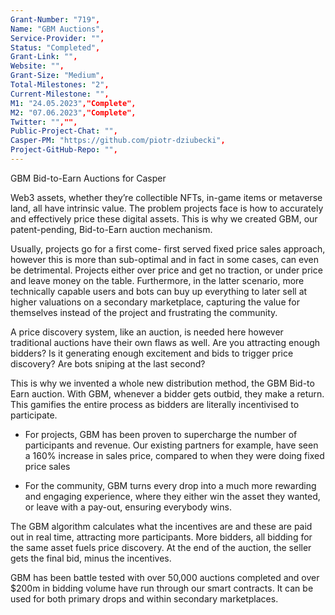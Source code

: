 ```yaml
---
Grant-Number: "719",
Name: "GBM Auctions",
Service-Provider: "",
Status: "Completed",
Grant-Link: "",
Website: "",
Grant-Size: "Medium",
Total-Milestones: "2",
Current-Milestone: "",
M1: "24.05.2023","Complete",
M2: "07.06.2023","Complete",
Twitter: "","",
Public-Project-Chat: "",
Casper-PM: "https://github.com/piotr-dziubecki",
Project-GitHub-Repo: "",
---
```

<!--lang:en--> 
GBM Bid-to-Earn Auctions for Casper 

Web3 assets, whether they’re collectible NFTs, in-game items or metaverse land, all have intrinsic value. The problem projects face is how to accurately and effectively price these digital assets. This is why we created GBM, our patent-pending, Bid-to-Earn auction mechanism.

Usually, projects go for a first come- first served fixed price sales approach, however this is more than sub-optimal and in fact in some cases, can even be detrimental. Projects either over price and get no traction, or under price and leave money on the table. Furthermore, in the latter scenario, more technically capable users and bots can buy up everything to later sell at higher valuations on a secondary marketplace, capturing the value for themselves instead of the project and frustrating the community.

A price discovery system, like an auction, is needed here however traditional auctions have their own flaws as well. Are you attracting enough bidders? Is it generating enough excitement and bids to trigger price discovery? Are bots sniping at the last second?

This is why we invented a whole new distribution method, the GBM Bid-to Earn auction. With GBM, whenever a bidder gets outbid, they make a return. This gamifies the entire process as bidders are literally incentivised to participate.

- For projects, GBM has been proven to supercharge the number of participants and revenue. Our existing partners for example, have seen a 160% increase in sales price, compared to when they were doing fixed price sales

- For the community, GBM turns every drop into a much more rewarding and engaging experience, where they either win the asset they wanted, or leave with a pay-out, ensuring everybody wins.

The GBM algorithm calculates what the incentives are and these are paid out in real time, attracting more participants. More bidders, all bidding for the same asset fuels price discovery. At the end of the auction, the seller gets the final bid, minus the incentives.  

GBM has been battle tested with over 50,000 auctions completed and over $200m in bidding volume have run through our smart contracts. It can be used for both primary drops and within secondary marketplaces.
<!--lang:es--] 
Subastas de oferta para ganar de GBM para Casper

Los activos de Web3, ya sean NFT coleccionables, elementos del juego o terrenos del metaverso, todos tienen un valor intrínseco. El problema que enfrentan los proyectos es cómo fijar el precio de estos activos digitales de manera precisa y efectiva. Es por eso que creamos GBM, nuestro mecanismo de subasta Bid-to-Earn pendiente de patente.

Por lo general, los proyectos optan por un enfoque de ventas de precio fijo por orden de llegada, sin embargo, esto es más que subóptimo y, de hecho, en algunos casos, incluso puede ser perjudicial. Los proyectos están sobre el precio y no obtienen tracción, o bajo el precio y dejan dinero sobre la mesa. Además, en el último escenario, los usuarios y bots con mayor capacidad técnica pueden comprar todo para luego venderlo a valoraciones más altas en un mercado secundario, capturando el valor para ellos en lugar del proyecto y frustrando a la comunidad.

Aquí se necesita un sistema de descubrimiento de precios, como una subasta, sin embargo, las subastas tradicionales también tienen sus propias fallas. ¿Estás atrayendo suficientes postores? ¿Está generando suficiente entusiasmo y ofertas para desencadenar el descubrimiento de precios? ¿Los bots están disparando en el último segundo?

Es por eso que inventamos un método de distribución completamente nuevo, la subasta GBM Bid-to Earn. Con GBM, cada vez que se supera la oferta de un postor, se obtiene una devolución. Esto gamifica todo el proceso ya que los postores están literalmente incentivados a participar.
- Para los proyectos, se ha demostrado que GBM mejora la cantidad de participantes y los ingresos. Nuestros socios existentes, por ejemplo, han visto un aumento del 160 % en el precio de venta, en comparación con cuando hacían ventas de precio fijo. 
- Para la comunidad, GBM convierte cada gota en una experiencia mucho más gratificante y atractiva, en la que ganan el activo que deseado, o salir con un pago, asegurándose de que todos ganen.

El algoritmo de GBM calcula cuáles son los incentivos y estos se pagan en tiempo real, atrayendo a más participantes. Más postores, todos pujando por el mismo activo, impulsan el descubrimiento de precios. Al final de la subasta, el vendedor obtiene la oferta final, menos los incentivos.

GBM ha sido probado en batalla con más de 50,000 subastas completadas y más de $ 200 millones en volumen de ofertas se han ejecutado a través de nuestros contratos inteligentes. Se puede usar tanto para caídas primarias como dentro de mercados secundarios.
<!--lang:de--] 
GBM Bid-to-Earn-Auktionen für Casper

Web3-Assets, egal ob es sich um sammelbare NFTs, In-Game-Gegenstände oder Metaverse-Land handelt, haben alle einen inneren Wert. Das Problem, mit dem Projekte konfrontiert sind, besteht darin, diese digitalen Assets genau und effektiv zu bewerten. Aus diesem Grund haben wir GBM entwickelt, unseren zum Patent angemeldeten Bid-to-Earn-Auktionsmechanismus.

Üblicherweise verfolgen Projekte den Grundsatz „Wer zuerst kommt, mahlt zuerst“, allerdings ist dies mehr als nicht optimal und kann in manchen Fällen sogar schädlich sein. Projekte sind entweder überteuert und bekommen keinen Anklang, oder unterteuert und lassen Geld auf dem Tisch. Darüber hinaus können im letzteren Szenario technisch fähigere Benutzer und Bots alles aufkaufen, um es später zu höheren Preisen auf einem sekundären Marktplatz zu verkaufen, wodurch sie den Wert für sich selbst statt für das Projekt erzielen und die Community frustrieren.

Hier ist ein Preisermittlungssystem wie bei einer Auktion erforderlich, jedoch haben traditionelle Auktionen auch ihre eigenen Mängel. Ziehen Sie genügend Bieter an? Erzeugt es genug Aufregung und Gebote, um eine Preisfindung auszulösen? Schnüffeln Bots in letzter Sekunde?

Aus diesem Grund haben wir eine völlig neue Vertriebsmethode erfunden, die GBM Bid-to-Earn-Auktion. Bei GBM erhält ein Bieter immer dann eine Rendite, wenn er überboten wird. Dadurch wird der gesamte Prozess spielerisch gestaltet, da Bieter im wahrsten Sinne des Wortes einen Anreiz zur Teilnahme erhalten.
- Bei Projekten steigert GBM nachweislich die Teilnehmerzahl und den Umsatz. 
- Bei unseren bestehenden Partnern ist der Verkaufspreis beispielsweise um 160 % gestiegen, verglichen mit der Zeit, als sie Festpreisverkäufe tätigten. Für die Community macht GBM jeden Tropfen zu einem viel lohnenderen und ansprechenderen Erlebnis, bei dem sie entweder den Vermögenswert gewinnen, den sie kaufen wollen, oder mit einer 
Auszahlung nach Hause gehen, um sicherzustellen, dass jeder gewinnt.

Der GBM-Algorithmus berechnet die Anreize und diese werden in Echtzeit ausgezahlt, wodurch mehr Teilnehmer angezogen werden. Mehr Bieter, die alle für denselben Vermögenswert bieten, fördern die Preisfindung. Am Ende der Auktion erhält der Verkäufer das endgültige Gebot abzüglich der Anreize.

GBM hat sich mit über 50.000 abgeschlossenen Auktionen bewährt und ein Gebotsvolumen von über 200 Millionen US-Dollar wurde über unsere Smart Contracts abgewickelt. Es kann sowohl für primäre Drops als auch auf sekundären Marktplätzen verwendet werden.
<!--lang:fr--] 
Enchères GBM Bid-to-Earn pour Casper

Les actifs Web3, qu'il s'agisse de NFT à collectionner, d'objets de jeu ou de terres métavers, ont tous une valeur intrinsèque. Le problème auquel sont confrontés les projets est de déterminer avec précision et efficacité le prix de ces actifs numériques. C'est pourquoi nous avons créé GBM, notre mécanisme d'enchères Bid-to-Earn en instance de brevet.

Habituellement, les projets optent pour une approche de vente à prix fixe premier arrivé, premier servi, mais cela est plus que sous-optimal et, en fait, dans certains cas, peut même être préjudiciable. Les projets sont soit au-dessus du prix et n'obtiennent aucune traction, soit au-dessous du prix et laissent de l'argent sur la table. De plus, dans ce dernier scénario, les utilisateurs et les bots les plus techniquement capables peuvent tout acheter pour revendre plus tard à des valorisations plus élevées sur un marché secondaire, capturant la valeur pour eux-mêmes au lieu du projet et frustrant la communauté.

Un système de découverte des prix, comme une enchère, est nécessaire ici, mais les enchères traditionnelles ont aussi leurs propres défauts. Attirez-vous suffisamment d'enchérisseurs ? Génère-t-il suffisamment d'engouement et d'enchères pour déclencher la découverte des prix ? Les bots tirent-ils à la dernière seconde ?

C'est pourquoi nous avons inventé une toute nouvelle méthode de distribution, l'enchère GBM Bid-to Earn. Avec GBM, chaque fois qu'un enchérisseur surenchérit, il effectue un retour. Cela gamifie l'ensemble du processus car les soumissionnaires sont littéralement incités à participer.
- Pour les projets, il a été prouvé que GBM augmente le nombre de participants et les revenus. Nos partenaires existants, par exemple, ont constaté une augmentation de 160 % du prix de vente par rapport à l'époque où ils effectuaient des ventes à prix fixe. 
- Pour la communauté, GBM transforme chaque goutte en une expérience beaucoup plus enrichissante et engageante, où ils gagnent l'actif qu'ils voulu, ou partir avec un paiement, en s'assurant que tout le monde gagne.

L'algorithme GBM calcule quelles sont les incitations et celles-ci sont versées en temps réel, attirant plus de participants. Plus d'enchérisseurs, tous enchérissant pour le même actif, alimentent la découverte des prix. À la fin de l'enchère, le vendeur obtient l'enchère finale, moins les incitations.

GBM a été testé au combat avec plus de 50 000 enchères réalisées et plus de 200 millions de dollars de volume d'enchères ont été exécutés via nos contrats intelligents. Il peut être utilisé à la fois pour les baisses primaires et sur les marchés secondaires.
<!--lang:pl--] 
Aukcje GBM typu Bid-to-Earn dla Casper

Zasoby Web3, niezależnie od tego, czy są to kolekcjonerskie NFT, przedmioty w grze, czy ziemie metaverse, wszystkie mają wewnętrzną wartość. Problemem, z jakim borykają się projekty, jest to, jak dokładnie i skutecznie wycenić te zasoby cyfrowe. Właśnie dlatego stworzyliśmy GBM, nasz zgłoszony do opatentowania mechanizm aukcyjny typu Bid-to-Earn.

Zazwyczaj projekty realizowane są na zasadzie „kto pierwszy, ten lepszy”, sprzedaż po stałej cenie, jednak jest to więcej niż nieoptymalne, aw rzeczywistości w niektórych przypadkach może być nawet szkodliwe. Projekty albo zawyżają cenę i nie zyskują na popularności, albo są poniżej ceny i pozostawiają pieniądze na stole. Co więcej, w tym drugim scenariuszu bardziej zdolni technicznie użytkownicy i boty mogą kupować wszystko, aby później sprzedawać po wyższych cenach na rynku wtórnym, przechwytując wartość dla siebie zamiast projektu i frustrując społeczność.

Potrzebny jest tutaj system odkrywania cen, podobnie jak aukcja, jednak tradycyjne aukcje mają również swoje wady. Czy przyciągasz wystarczającą liczbę oferentów? Czy generuje wystarczająco dużo emocji i ofert, aby uruchomić odkrywanie cen? Czy boty strzelają w ostatniej chwili?

Dlatego wymyśliliśmy zupełnie nową metodę dystrybucji, aukcję GBM Bid-to Earn. Dzięki GBM, ilekroć licytant zostanie przelicytowany, dokonuje zwrotu. To gamifikuje cały proces, ponieważ oferenci są dosłownie zachęcani do udziału.
- Udowodniono, że w przypadku projektów GBM zwiększa liczbę uczestników i przychody. Na przykład nasi obecni partnerzy odnotowali wzrost ceny sprzedaży o 160% w porównaniu z ceną stałą. 
- Dla społeczności GBM zamienia każdą kroplę w znacznie bardziej satysfakcjonujące i wciągające doświadczenie, w którym albo wygrywają aktywa, które poszukiwany, lub odejść z wypłatą, zapewniając wszystkim wygraną.

Algorytm GBM oblicza, jakie są zachęty i są one wypłacane w czasie rzeczywistym, przyciągając więcej uczestników. Więcej licytujących, wszyscy licytujący ten sam zasób napędza odkrywanie cen. Na koniec aukcji sprzedający otrzymuje ostateczną ofertę pomniejszoną o zachęty.

GBM został przetestowany w walce z ponad 50 000 zakończonymi aukcjami i ponad 200 mln USD wartości licytacji w ramach naszych inteligentnych kontraktów. Może być używany zarówno do pierwotnych zrzutów, jak i na rynkach wtórnych.
<!--lang:uk--] 
Аукціони GBM Bid-to-Earn для Casper

Активи Web3, незалежно від того, чи це колекційні NFT, предмети в грі чи землі метавсесвіту, усі мають внутрішню цінність. Проблема, з якою стикаються проекти, полягає в тому, як точно й ефективно оцінити ці цифрові активи. Ось чому ми створили GBM, наш запатентований механізм аукціону Bid-to-Earn.

Зазвичай проекти використовують підхід продажу за фіксованою ціною за принципом «перший прийшов, перший обслужений», однак це більш ніж оптимально, а в деяких випадках може бути навіть шкідливим. Проекти або завищені, і вони не отримують популярності, або занижені, і гроші залишаються на столі. Крім того, в останньому сценарії більш технічно здібні користувачі та боти можуть скупити все, щоб пізніше продати за вищими цінами на вторинному ринку, захоплюючи вартість для себе, а не для проекту, і розчаровуючи спільноту.

Тут потрібна система визначення ціни, як аукціон, однак традиційні аукціони також мають свої недоліки. Чи залучаєте ви достатньо учасників? Чи викликає він достатній ажіотаж і ставки, щоб ініціювати відкриття ціни? Боти стріляють в останню секунду?

Ось чому ми винайшли абсолютно новий метод розповсюдження, аукціон GBM Bid-to Earn. З GBM щоразу, коли учасник ставок перевищує ставку, вони повертають. Це гейміфікує весь процес, оскільки учасники торгів буквально стимулюються до участі.
- Для проектів було доведено, що GBM збільшує кількість учасників і дохід. Наші існуючі партнери, наприклад, відзначили збільшення продажної ціни на 160% порівняно з тим, коли вони продавали за фіксованою ціною. 
- Для спільноти GBM перетворює кожне падіння на набагато більш корисний і привабливий досвід, де вони або виграють актив, який захотів, або залишити з виплатою, гарантуючи, що всі виграють.

Алгоритм GBM обчислює заохочення, які виплачуються в режимі реального часу, залучаючи більше учасників. Більше учасників торгів, які роблять ставки на той самий актив, сприяють визначенню ціни. Наприкінці аукціону продавець отримує остаточну ставку за вирахуванням заохочень.

GBM пройшов бойові випробування: було проведено понад 50 000 аукціонів, а обсяг ставок понад 200 мільйонів доларів США пройшов через наші розумні контракти. Його можна використовувати як для первинного вилучення, так і для вторинних ринків.
[!--lang:*-->  
